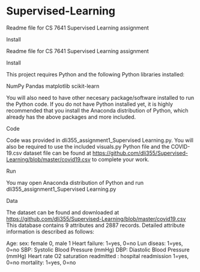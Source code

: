 # Supervised-Learning
Readme file for CS 7641 Supervised Learning assignment

Install

Readme file for CS 7641 Supervised Learning assignment


Install

This project requires Python and the following Python libraries installed:

NumPy
Pandas
matplotlib
scikit-learn

You will also need to have other necesary package/software installed to run the Python code. If you do not have Python installed yet, it is highly recommended that you install the Anaconda distribution of Python, which already has the above packages and more included.

Code

Code was provided in dli355_assignment1_Supervised Learning.py. You will also be required to use the included visuals.py Python file and the COVID-19.csv dataset file can be found at https://github.com/dli355/Supervised-Learning/blob/master/covid19.csv to complete your work.

Run

You may open  Anaconda distribution of Python and run dli355_assignment1_Supervised Learning.py 

Data

The dataset can be found and downloaded at https://github.com/dli355/Supervised-Learning/blob/master/covid19.csv  This database contains 9 attributes and 2887 records. Detailed attribute information is described as follows:

Age:
sex: female 0, male 1
Heart failure: 1=yes, 0=no 
Lun diseas: 1=yes, 0=no
SBP: Systolic Blood Pressure (mmHg)
DBP: Diastolic Blood Pressure  (mmHg)
Heart rate
O2 saturation
readmitted : hospital readmission 1=yes, 0=no
mortality: 1=yes, 0=no
